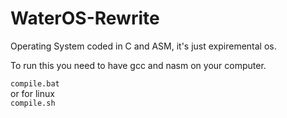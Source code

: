 # WaterOS-Rewrite
 Operating System coded in C and ASM, it's just expiremental os.

 To run this you need to have gcc and nasm on your computer.

 `compile.bat`  
 or for linux  
 `compile.sh`  